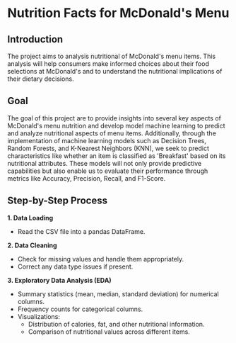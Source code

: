 # Nutrition Facts for McDonald's Menu
## Introduction
The project aims to analysis nutritional of McDonald's menu items. This analysis will help consumers make informed choices about their food selections at McDonald's and to understand the nutritional implications of their dietary decisions.
## Goal
The goal of this project are to provide insights into several key aspects of McDonald's menu nutrition and develop model machine learning to predict and analyze nutritional aspects of menu items. Additionally, through the implementation of machine learning models such as Decision Trees, Random Forests, and K-Nearest Neighbors (KNN), we seek to predict characteristics like whether an item is classified as 'Breakfast' based on its nutritional attributes. These models will not only provide predictive capabilities but also enable us to evaluate their performance through metrics like Accuracy, Precision, Recall, and F1-Score.
## Step-by-Step Process
**1. Data Loading**
  * Read the CSV file into a pandas DataFrame.
    
**2. Data Cleaning**
  * Check for missing values and handle them appropriately.
  * Correct any data type issues if present.

**3. Exploratory Data Analysis (EDA)**
  * Summary statistics (mean, median, standard deviation) for numerical columns.
  * Frequency counts for categorical columns.
  * Visualizations:
      * Distribution of calories, fat, and other nutritional information.
      * Comparison of nutritional values across different items.

